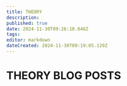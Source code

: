 ```yaml
---
title: THEORY
description: 
published: true
date: 2024-11-30T09:26:18.646Z
tags: 
editor: markdown
dateCreated: 2024-11-30T09:19:05.129Z
---
```


# THEORY BLOG POSTS
